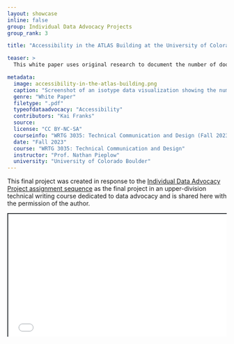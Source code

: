 ```yaml
---
layout: showcase
inline: false
group: Individual Data Advocacy Projects
group_rank: 3

title: "Accessibility in the ATLAS Building at the University of Colorado Boulder"

teaser: >
  This white paper uses original research to document the number of doors that can and cannot be opened using push buttons in the ATLAS building at the University of Colorado Boulder. It finds that the ATLAS building is in compliance with minimum ADA requirements, but advocates for additional push buttons to improve accessibility on exterior doors and the entrances to popular workspaces and labs..

metadata:
  image: accessibility-in-the-atlas-building.png
  caption: "Screenshot of an isotype data visualization showing the number of doors with and without functioning push buttons in the ATLAS building at the University of Colorado Boulder"
  genre: "White Paper"
  filetype: ".pdf"
  typeofdataadvocacy: "Accessibility"
  contributors: "Kai Franks"
  source:
  license: "CC BY-NC-SA"
  courseinfo: "WRTG 3035: Technical Communication and Design (Fall 2023, taught by Nathan Pieplow at the University of Colorado Boulder)"
  date: "Fall 2023"
  course: "WRTG 3035: Technical Communication and Design"
  instructor: "Prof. Nathan Pieplow"
  university: "University of Colorado Boulder"
---
```


This final project was created in response to the [Individual Data Advocacy Project assignment sequence](https://da4asandbox.github.io/curricularsite/cards/individual-data-advocacy-project) as the final project in an upper-division technical writing course dedicated to data advocacy and is shared here with the permission of the author.

<div style="position: relative; padding-bottom: 56.25%; height: 0; overflow: hidden;"><iframe src="../assets/pdf/accessibility-in-the-atlas-building.pdf" width="100%" title="Accessibility in the ATLAS Building at the University of Colorado Boulder" style="border:2px #323639 solid; position: absolute; top: 0; left: 0; right: 0; bottom: 0; height: 100%; max-width: 100%;"></iframe></div>
